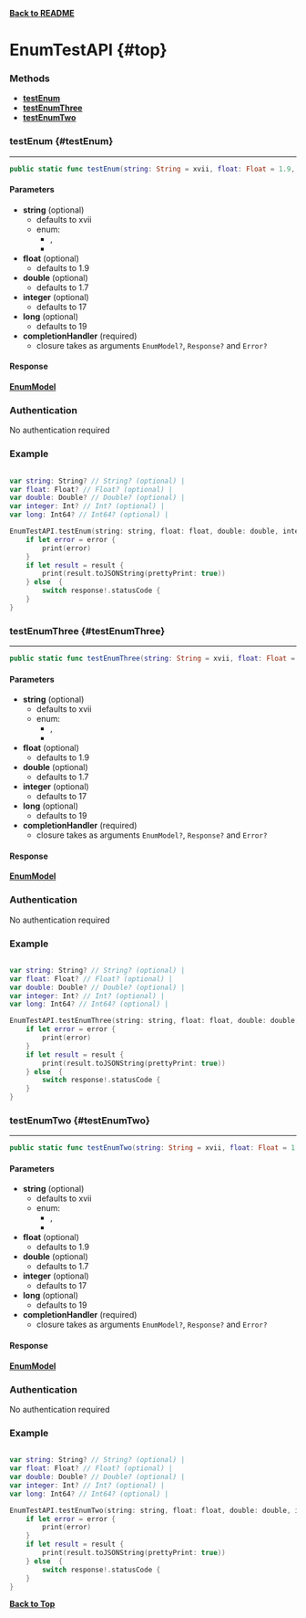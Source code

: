 [**Back to README**](./README.md)
# EnumTestAPI {#top}

### Methods
 * [**testEnum**](#testEnum)
 * [**testEnumThree**](#testEnumThree)
 * [**testEnumTwo**](#testEnumTwo)


### **testEnum**  {#testEnum}
---
```swift
public static func testEnum(string: String = xvii, float: Float = 1.9, double: Double = 1.7, integer: Int = 17, long: Int64 = 19, completionHandler: (EnumModel?, Response?, Error?) -> Void) -> Void
```

>

#### Parameters

- **string**  (optional) 
    - defaults to xvii
    - enum:
        - , 
        - 
- **float**  (optional) 
    - defaults to 1.9
- **double**  (optional) 
    - defaults to 1.7
- **integer**  (optional) 
    - defaults to 17
- **long**  (optional) 
    - defaults to 19
- **completionHandler** (required)
    - closure takes as arguments `EnumModel?`, `Response?` and  `Error?`

#### Response
[**EnumModel**](EnumModel.md)

### Authentication

No authentication required


### Example

```swift

var string: String? // String? (optional) | 
var float: Float? // Float? (optional) | 
var double: Double? // Double? (optional) | 
var integer: Int? // Int? (optional) | 
var long: Int64? // Int64? (optional) | 

EnumTestAPI.testEnum(string: string, float: float, double: double, integer: integer, long: long) { (result, response, error) in
    if let error = error {
        print(error)
    }
    if let result = result {
        print(result.toJSONString(prettyPrint: true))
    } else  {
        switch response!.statusCode {
    }
}
```


### **testEnumThree**  {#testEnumThree}
---
```swift
public static func testEnumThree(string: String = xvii, float: Float = 1.9, double: Double = 1.7, integer: Int = 17, long: Int64 = 19, completionHandler: (EnumModel?, Response?, Error?) -> Void) -> Void
```

>

#### Parameters

- **string**  (optional) 
    - defaults to xvii
    - enum:
        - , 
        - 
- **float**  (optional) 
    - defaults to 1.9
- **double**  (optional) 
    - defaults to 1.7
- **integer**  (optional) 
    - defaults to 17
- **long**  (optional) 
    - defaults to 19
- **completionHandler** (required)
    - closure takes as arguments `EnumModel?`, `Response?` and  `Error?`

#### Response
[**EnumModel**](EnumModel.md)

### Authentication

No authentication required


### Example

```swift

var string: String? // String? (optional) | 
var float: Float? // Float? (optional) | 
var double: Double? // Double? (optional) | 
var integer: Int? // Int? (optional) | 
var long: Int64? // Int64? (optional) | 

EnumTestAPI.testEnumThree(string: string, float: float, double: double, integer: integer, long: long) { (result, response, error) in
    if let error = error {
        print(error)
    }
    if let result = result {
        print(result.toJSONString(prettyPrint: true))
    } else  {
        switch response!.statusCode {
    }
}
```


### **testEnumTwo**  {#testEnumTwo}
---
```swift
public static func testEnumTwo(string: String = xvii, float: Float = 1.9, double: Double = 1.7, integer: Int = 17, long: Int64 = 19, completionHandler: (EnumModel?, Response?, Error?) -> Void) -> Void
```

>

#### Parameters

- **string**  (optional) 
    - defaults to xvii
    - enum:
        - , 
        - 
- **float**  (optional) 
    - defaults to 1.9
- **double**  (optional) 
    - defaults to 1.7
- **integer**  (optional) 
    - defaults to 17
- **long**  (optional) 
    - defaults to 19
- **completionHandler** (required)
    - closure takes as arguments `EnumModel?`, `Response?` and  `Error?`

#### Response
[**EnumModel**](EnumModel.md)

### Authentication

No authentication required


### Example

```swift

var string: String? // String? (optional) | 
var float: Float? // Float? (optional) | 
var double: Double? // Double? (optional) | 
var integer: Int? // Int? (optional) | 
var long: Int64? // Int64? (optional) | 

EnumTestAPI.testEnumTwo(string: string, float: float, double: double, integer: integer, long: long) { (result, response, error) in
    if let error = error {
        print(error)
    }
    if let result = result {
        print(result.toJSONString(prettyPrint: true))
    } else  {
        switch response!.statusCode {
    }
}
```


[**Back to Top**](#top)
